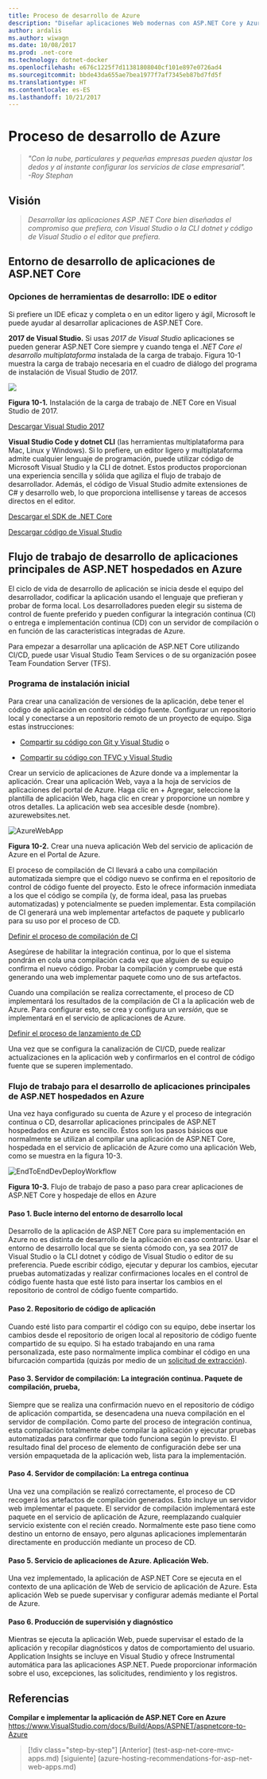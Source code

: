 ```yaml
---
title: Proceso de desarrollo de Azure
description: "Diseñar aplicaciones Web modernas con ASP.NET Core y Azure | Proceso de desarrollo de Azure"
author: ardalis
ms.author: wiwagn
ms.date: 10/08/2017
ms.prod: .net-core
ms.technology: dotnet-docker
ms.openlocfilehash: e676c1225f7d11381808040cf101e897e0726ad4
ms.sourcegitcommit: bbde43da655ae7bea1977f7af7345eb87bd7fd5f
ms.translationtype: HT
ms.contentlocale: es-ES
ms.lasthandoff: 10/21/2017
---
```

# <a name="development-process-for-azure"></a>Proceso de desarrollo de Azure

> _"Con la nube, particulares y pequeñas empresas pueden ajustar los dedos y al instante configurar los servicios de clase empresarial"._  
> _-Roy Stephan_

 ## <a name="vision"></a>Visión

> *Desarrollar las aplicaciones ASP .NET Core bien diseñadas el compromiso que prefiera, con Visual Studio o la CLI dotnet y código de Visual Studio o el editor que prefiera.*

## <a name="development-environment-for-aspnet-core-apps"></a>Entorno de desarrollo de aplicaciones de ASP.NET Core

### <a name="development-tools-choices-ide-or-editor"></a>Opciones de herramientas de desarrollo: IDE o editor

Si prefiere un IDE eficaz y completa o en un editor ligero y ágil, Microsoft le puede ayudar al desarrollar aplicaciones de ASP.NET Core.

**2017 de Visual Studio.** Si usas *2017 de Visual Studio* aplicaciones se pueden generar ASP.NET Core siempre y cuando tenga el *.NET Core el desarrollo multiplataforma* instalada de la carga de trabajo. Figura 10-1 muestra la carga de trabajo necesaria en el cuadro de diálogo del programa de instalación de Visual Studio de 2017.

![](./media/image10-1.png)

**Figura 10-1.** Instalación de la carga de trabajo de .NET Core en Visual Studio de 2017.

[Descargar Visual Studio 2017](https://www.visualstudio.com/downloads/)

**Visual Studio Code y dotnet CLI** (las herramientas multiplataforma para Mac, Linux y Windows). Si lo prefiere, un editor ligero y multiplataforma admite cualquier lenguaje de programación, puede utilizar código de Microsoft Visual Studio y la CLI de dotnet. Estos productos proporcionan una experiencia sencilla y sólida que agiliza el flujo de trabajo de desarrollador. Además, el código de Visual Studio admite extensiones de C\# y desarrollo web, lo que proporciona intellisense y tareas de accesos directos en el editor.

[Descargar el SDK de .NET Core](https://www.microsoft.com/net/download/core)

[Descargar código de Visual Studio](https://code.visualstudio.com/download)



## <a name="development-workflow-for-azure-hosted-aspnet-core-apps"></a>Flujo de trabajo de desarrollo de aplicaciones principales de ASP.NET hospedados en Azure

El ciclo de vida de desarrollo de aplicación se inicia desde el equipo del desarrollador, codificar la aplicación usando el lenguaje que prefieran y probar de forma local. Los desarrolladores pueden elegir su sistema de control de fuente preferido y pueden configurar la integración continua (CI) o entrega e implementación continua (CD) con un servidor de compilación o en función de las características integradas de Azure.

Para empezar a desarrollar una aplicación de ASP.NET Core utilizando CI/CD, puede usar Visual Studio Team Services o de su organización posee Team Foundation Server (TFS).

### <a name="initial-setup"></a>Programa de instalación inicial

Para crear una canalización de versiones de la aplicación, debe tener el código de aplicación en control de código fuente. Configurar un repositorio local y conectarse a un repositorio remoto de un proyecto de equipo. Siga estas instrucciones:

-   [Compartir su código con Git y Visual Studio](https://www.visualstudio.com/docs/git/share-your-code-in-git-vs) o

-   [Compartir su código con TFVC y Visual Studio](https://www.visualstudio.com/docs/tfvc/share-your-code-in-tfvc-vs)

Crear un servicio de aplicaciones de Azure donde va a implementar la aplicación. Crear una aplicación Web, vaya a la hoja de servicios de aplicaciones del portal de Azure. Haga clic en + Agregar, seleccione la plantilla de aplicación Web, haga clic en crear y proporcione un nombre y otros detalles. La aplicación web sea accesible desde {nombre}. azurewebsites.net.

![AzureWebApp](./media/image10-2.png)

**Figura 10-2.** Crear una nueva aplicación Web del servicio de aplicación de Azure en el Portal de Azure.

El proceso de compilación de CI llevará a cabo una compilación automatizada siempre que el código nuevo se confirma en el repositorio de control de código fuente del proyecto. Esto le ofrece información inmediata a los que el código se compila (y, de forma ideal, pasa las pruebas automatizadas) y potencialmente se pueden implementar. Esta compilación de CI generará una web implementar artefactos de paquete y publicarlo para su uso por el proceso de CD.

[Definir el proceso de compilación de CI](https://www.visualstudio.com/docs/build/apps/aspnet/aspnetcore-to-azure#ci)

Asegúrese de habilitar la integración continua, por lo que el sistema pondrán en cola una compilación cada vez que alguien de su equipo confirma el nuevo código. Probar la compilación y compruebe que está generando una web implementar paquete como uno de sus artefactos.

Cuando una compilación se realiza correctamente, el proceso de CD implementará los resultados de la compilación de CI a la aplicación web de Azure. Para configurar esto, se crea y configura un *versión*, que se implementará en el servicio de aplicaciones de Azure.

[Definir el proceso de lanzamiento de CD](https://www.visualstudio.com/docs/build/apps/aspnet/aspnetcore-to-azure#cd)

Una vez que se configura la canalización de CI/CD, puede realizar actualizaciones en la aplicación web y confirmarlos en el control de código fuente que se superen implementado.

### <a name="workflow-for-developing-azure-hosted-aspnet-core-applications"></a>Flujo de trabajo para el desarrollo de aplicaciones principales de ASP.NET hospedados en Azure

Una vez haya configurado su cuenta de Azure y el proceso de integración continua o CD, desarrollar aplicaciones principales de ASP.NET hospedados en Azure es sencillo. Éstos son los pasos básicos que normalmente se utilizan al compilar una aplicación de ASP.NET Core, hospedada en el servicio de aplicación de Azure como una aplicación Web, como se muestra en la figura 10-3.

![EndToEndDevDeployWorkflow](./media/image10-3.png)

**Figura 10-3.** Flujo de trabajo de paso a paso para crear aplicaciones de ASP.NET Core y hospedaje de ellos en Azure

#### <a name="step-1-local-dev-environment-inner-loop"></a>Paso 1. Bucle interno del entorno de desarrollo local

Desarrollo de la aplicación de ASP.NET Core para su implementación en Azure no es distinta de desarrollo de la aplicación en caso contrario. Usar el entorno de desarrollo local que se sienta cómodo con, ya sea 2017 de Visual Studio o la CLI dotnet y código de Visual Studio o editor de su preferencia. Puede escribir código, ejecutar y depurar los cambios, ejecutar pruebas automatizadas y realizar confirmaciones locales en el control de código fuente hasta que esté listo para insertar los cambios en el repositorio de control de código fuente compartido.

#### <a name="step-2-application-code-repository"></a>Paso 2. Repositorio de código de aplicación

Cuando esté listo para compartir el código con su equipo, debe insertar los cambios desde el repositorio de origen local al repositorio de código fuente compartido de su equipo. Si ha estado trabajando en una rama personalizada, este paso normalmente implica combinar el código en una bifurcación compartida (quizás por medio de un [solicitud de extracción](https://www.visualstudio.com/docs/git/pull-requests)).

#### <a name="step-3-build-server-continuous-integration-build-test-package"></a>Paso 3. Servidor de compilación: La integración continua. Paquete de compilación, prueba,

Siempre que se realiza una confirmación nuevo en el repositorio de código de aplicación compartida, se desencadena una nueva compilación en el servidor de compilación. Como parte del proceso de integración continua, esta compilación totalmente debe compilar la aplicación y ejecutar pruebas automatizadas para confirmar que todo funciona según lo previsto. El resultado final del proceso de elemento de configuración debe ser una versión empaquetada de la aplicación web, lista para la implementación.

#### <a name="step-4-build-server-continuous-delivery"></a>Paso 4. Servidor de compilación: La entrega continua

Una vez una compilación se realizó correctamente, el proceso de CD recogerá los artefactos de compilación generados. Esto incluye un servidor web implementar el paquete. El servidor de compilación implementará este paquete en el servicio de aplicación de Azure, reemplazando cualquier servicio existente con el recién creado. Normalmente este paso tiene como destino un entorno de ensayo, pero algunas aplicaciones implementarán directamente en producción mediante un proceso de CD.

#### <a name="step-5-azure-app-service-web-app"></a>Paso 5. Servicio de aplicaciones de Azure. Aplicación Web.

Una vez implementado, la aplicación de ASP.NET Core se ejecuta en el contexto de una aplicación de Web de servicio de aplicación de Azure. Esta aplicación Web se puede supervisar y configurar además mediante el Portal de Azure.

#### <a name="step-6-production-monitoring-and-diagnostics"></a>Paso 6. Producción de supervisión y diagnóstico

Mientras se ejecuta la aplicación Web, puede supervisar el estado de la aplicación y recopilar diagnósticos y datos de comportamiento del usuario. Application Insights se incluye en Visual Studio y ofrece Instrumental automática para las aplicaciones ASP.NET. Puede proporcionar información sobre el uso, excepciones, las solicitudes, rendimiento y los registros.

## <a name="references"></a>Referencias

**Compilar e implementar la aplicación de ASP.NET Core en Azure**  
<https://www.VisualStudio.com/docs/Build/Apps/ASPNET/aspnetcore-to-Azure>


>[!div class="step-by-step"]
[Anterior] (test-asp-net-core-mvc-apps.md) [siguiente] (azure-hosting-recommendations-for-asp-net-web-apps.md)
